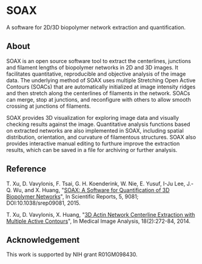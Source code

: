 # SOAX
A software for 2D/3D biopolymer network extraction and quantification.

About
-----
SOAX is an open source software tool to extract the centerlines, junctions and filament lengths of biopolymer networks in 2D and 3D images. It facilitates quantitative, reproducible and objective analysis of the image data. The underlying method of SOAX uses multiple Stretching Open Active Contours (SOACs) that are automatically initialized at image intensity ridges and then stretch along the centerlines of filaments in the network. SOACs can merge, stop at junctions, and reconfigure with others to allow smooth crossing at junctions of filaments.

SOAX provides 3D visualization for exploring image data and visually checking results against the image. Quantitative analysis functions based on extracted networks are also implemented in SOAX, including spatial distribution, orientation, and curvature of filamentous structures. SOAX also provides interactive manual editing to furthure improve the extraction results, which can be saved in a file for archiving or further analysis.

Reference
---------
T. Xu, D. Vavylonis, F. Tsai, G. H. Koenderink, W. Nie, E. Yusuf, I-Ju Lee, J.-Q. Wu, and X. Huang, "[SOAX: A Software for Quantification of 3D Biopolymer Networks](http://www.nature.com/srep/2015/150313/srep09081/full/srep09081.html)", In Scientific Reports, 5, 9081; DOI:10.1038/srep09081, 2015.

T. Xu, D. Vavylonis, X. Huang, "[3D Actin Network Centerline Extraction with Multiple Active Contours](http://www.sciencedirect.com/science/article/pii/S136184151300159X)", In Medical Image Analysis, 18(2):272-84, 2014.

Acknowledgement
---------------
This work is supported by NIH grant R01GM098430.
